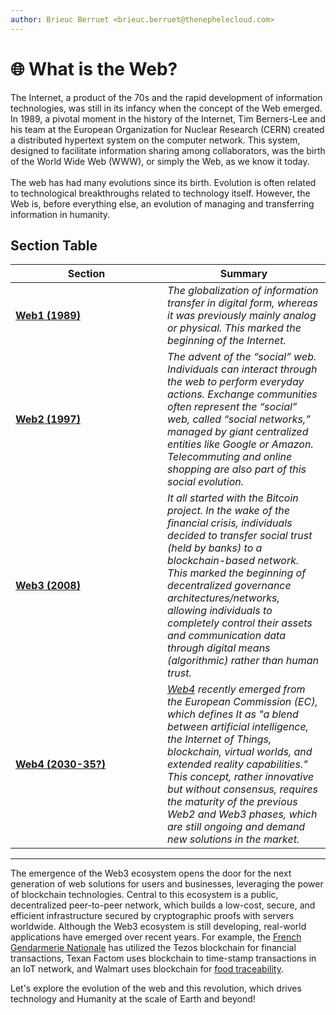 ```yaml
---
author: Brieuc Berruet <brieuc.berruet@thenephelecloud.com>
---
```


# 🌐 What is the Web?

The Internet, a product of the 70s and the rapid development of information technologies, was still in its infancy when the concept of the Web emerged. In 1989, a pivotal moment in the history of the Internet, Tim Berners-Lee and his team at the European Organization for Nuclear Research (CERN) created a distributed hypertext system on the computer network. This system, designed to facilitate information sharing among collaborators, was the birth of the World Wide Web (WWW), or simply the Web, as we know it today.\
\
The web has had many evolutions since its birth. Evolution is often related to technological breakthroughs related to technology itself. However, the Web is, before everything else, an evolution of managing and transferring information in humanity.

## Section Table

<table><thead><tr><th width="227">Section</th><th>Summary</th></tr></thead><tbody><tr><td><a href="web1-internets-birth.md"><strong>Web1 (1989)</strong></a></td><td><em>The globalization of information transfer in digital form, whereas it was previously mainly analog or physical. This marked the beginning of the Internet.</em></td></tr><tr><td><a href="web2-global-society.md"><strong>Web2 (1997)</strong></a></td><td><em>The advent of the “social” web. Individuals can interact through the web to perform everyday actions. Exchange communities often represent the “social” web, called “social networks,” managed by giant centralized entities like Google or Amazon. Telecommuting and online shopping are also part of this social evolution.</em></td></tr><tr><td><a href="web3-decentralization.md"><strong>Web3 (2008)</strong></a></td><td><em>It all started with the Bitcoin project. In the wake of the financial crisis, individuals decided to transfer social trust (held by banks) to a blockchain-based network. This marked the beginning of decentralized governance architectures/networks, allowing individuals to completely control their assets and communication data through digital means (algorithmic) rather than human trust.</em></td></tr><tr><td><a href="web4-metaverse-and-beyond.md"><strong>Web4 (2030-35?)</strong></a></td><td><a href="https://ec.europa.eu/commission/presscorner/detail/en/ip_23_3718"><em>Web4</em></a> <em>recently emerged from the European Commission (EC), which defines It as "a blend between artificial intelligence, the Internet of Things, blockchain, virtual worlds, and extended reality capabilities." This concept, rather innovative but without consensus, requires the maturity of the previous Web2 and Web3 phases, which are still ongoing and demand new solutions in the market.</em></td></tr></tbody></table>

***

The emergence of the Web3 ecosystem opens the door for the next generation of web solutions for users and businesses, leveraging the power of blockchain technologies. Central to this ecosystem is a public, decentralized peer-to-peer network, which builds a low-cost, secure, and efficient infrastructure secured by cryptographic proofs with servers worldwide. Although the Web3 ecosystem is still developing, real-world applications have emerged over recent years. For example, the [French Gendarmerie Nationale](https://journalducoin.com/actualites/une-premiere-la-gendarmerie-nationale-utilise-tezos/) has utilized the Tezos blockchain for financial transactions, Texan Factom uses blockchain to time-stamp transactions in an IoT network, and Walmart uses blockchain for [food traceability](https://www.lemondeinformatique.fr/actualites/lire-5-exemples-d-utilisation-de-la-blockchain-66771.html).

Let's explore the evolution of the web and this revolution, which drives technology and Humanity at the scale of Earth and beyond!
